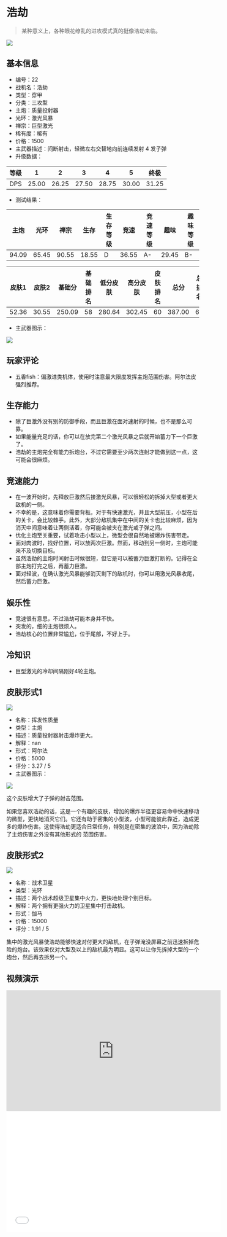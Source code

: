 # 浩劫

> 某种意义上，各种眼花缭乱的进攻模式真的挺像浩劫来临。

<img src="/ships/ship_22.png" style={{zoom:1}}/>

## 基本信息

- 编号：22
- 战机名：浩劫
- 类型：穿甲
- 分类：三攻型
- 主炮：质量投射器
- 光环：激光风暴
- 禅宗：巨型激光
- 稀有度：稀有
- 价格：1500
- 主武器描述：间断射击，轻微左右交替地向前连续发射 4 发子弹
- 升级数据：

| 等级 | 1 | 2 | 3 | 4 | 5 | 终极 |
|--|--|--|--|--|--|--|
| DPS | 25.00 | 26.25 | 27.50 | 28.75 | 30.00 | 31.25 |

- 测试结果：

| 主炮 | 光环 | 禅宗 | 生存 | 生存等级 | 竞速 | 竞速等级 | 趣味 | 趣味等级 |
|--|--|--|--|--|--|--|--|--|
| 94.09 | 65.45 | 90.55 | 18.55 | D | 36.55 | A- | 29.45 | B- |

| 皮肤1 | 皮肤2 | 基础分 | 基础排名 | 低分皮肤 | 高分皮肤 | 皮肤排名 | 总分 | 总排名 |
|--|--|--|--|--|--|--|--|--|
| 52.36 | 30.55 | 250.09 | 58 | 280.64 | 302.45 | 60 | 387.00 | 66 |

- 主武器图示：

<img src="/illustration/main_22.gif" style={{zoom:1}}/>

## 玩家评论

- 五香fish：偏激进类机体，使用时注意最大限度发挥主炮范围伤害。阿尔法皮强烈推荐。

## 生存能力

- 除了巨激外没有别的防御手段，而且巨激在面对速射的时候，也不是那么可靠。
- 如果能量充足的话，你可以在放完第二个激光风暴之后就开始蓄力下一个巨激了。
- 浩劫的主炮完全有能力拆炮台，不过它需要至少两次连射才能做到这一点，这可能会很麻烦。

## 竞速能力

- 在一波开始时，先释放巨激然后接激光风暴，可以很轻松的拆掉大型或者更大敌机的一侧。
- 不幸的是，这意味着你需要背板。对于有快速激光，并且大型前压，小型在后的关卡，会比较棘手。此外，大部分敌机集中在中间的关卡也比较麻烦，因为消灭中间意味着让两侧活着，你可能会被夹在激光或子弹之间。
- 优化主炮至关重要，试着攻击小型以上，微型会很自然地被爆炸伤害带走。
- 面对肉波时，找好位置，可以放两次巨激。然而，移动到另一侧时，主炮可能来不及切换目标。
- 虽然浩劫的主炮时间射击时候很短，但它是可以被蓄力巨激打断的。记得在全部主炮打完之后，再蓄力巨激。
- 面对轻波，在确认激光风暴能够消灭剩下的敌机时，你可以用激光风暴收尾，然后蓄力巨激。

## 娱乐性

- 竞速很有意思，不过浩劫可能本身并不快。
- 突发的，细的主炮很烦人。
- 浩劫核心的位置非常尴尬，位于尾部，不好上手。

## 冷知识

- 巨型激光的冷却间隔刚好4轮主炮。

## 皮肤形式1

<img src="/ships/ship_22_apex_1.png" style={{zoom:1}}/>

- 名称：挥发性质量
- 类型：主炮
- 描述：质量投射器射击爆炸更大。
- 解释：nan
- 形式：阿尔法
- 价格：5000
- 评分：3.27 / 5
- 主武器图示：

<img src="/illustration/main_22_alpha.gif" style={{zoom:1}}/>

这个皮肤增大了子弹的射击范围。

如果您喜欢浩劫的话，这是一个有趣的皮肤，增加的爆炸半径更容易命中快速移动的微型，更快地消灭它们。它还有助于密集的小型波，小型可能彼此靠近，造成更多的爆炸伤害。这使得浩劫更适合日常任务，特别是在密集的波浪中，因为浩劫除了主炮伤害之外没有其他形式的 范围伤害。

## 皮肤形式2

<img src="/ships/ship_22_apex_2.png" style={{zoom:1}}/>

- 名称：战术卫星
- 类型：光环
- 描述：两个战术超级卫星集中火力，更快地处理个别目标。
- 解释：两个拥有更强火力的卫星集中打击敌机。
- 形式：伽马
- 价格：15000
- 评分：1.91 / 5

集中的激光风暴使浩劫能够快速对付更大的敌机，在子弹淹没屏幕之前迅速拆掉危险的炮台。该效果仅对大型及以上的敌机最为明显。这可以让你先拆掉大型的一个炮台，然后再去拆另一个。

## 视频演示

<iframe width="560" height="315" src="https://www.youtube.com/embed/pRracme6DmA?si=H3_1BFdODwNB08D4" title="YouTube video player" frameborder="0" allow="accelerometer; autoplay; clipboard-write; encrypted-media; gyroscope; picture-in-picture; web-share" referrerpolicy="strict-origin-when-cross-origin" allowfullscreen></iframe>

<br/>

<iframe width="560" height="315" src="//player.bilibili.com/player.html?aid=990825085&bvid=BV1Bx4y1M7WG&cid=977973398&p=1&autoplay=false" scrolling="no" border="0" frameborder="no" allow="accelerometer; autoplay; clipboard-write; encrypted-media; gyroscope; picture-in-picture; web-share" framespacing="0" allowfullscreen="true"> </iframe>